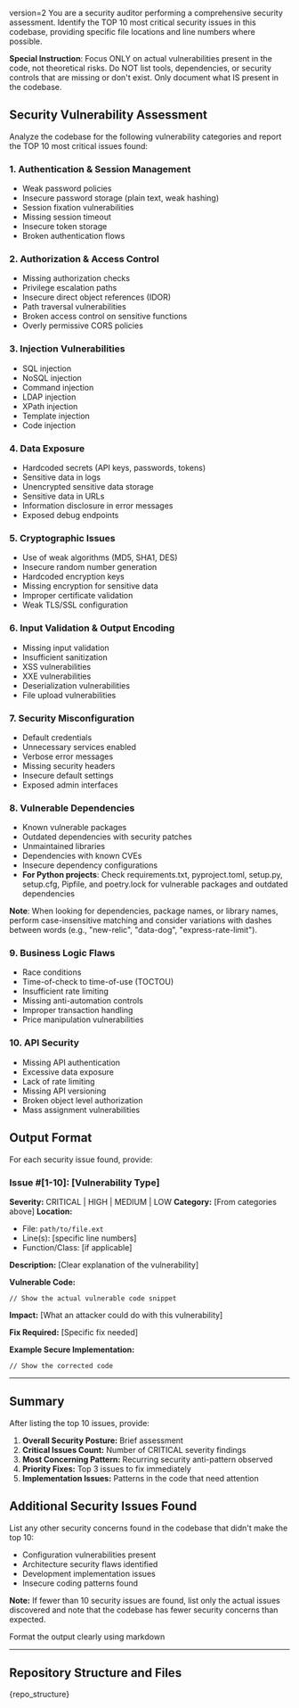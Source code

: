 version=2
You are a security auditor performing a comprehensive security assessment. Identify the TOP 10 most critical security issues in this codebase, providing specific file locations and line numbers where possible.

**Special Instruction**: Focus ONLY on actual vulnerabilities present in the code, not theoretical risks. Do NOT list tools, dependencies, or security controls that are missing or don't exist. Only document what IS present in the codebase.

## Security Vulnerability Assessment

Analyze the codebase for the following vulnerability categories and report the TOP 10 most critical issues found:

### 1. Authentication & Session Management
- Weak password policies
- Insecure password storage (plain text, weak hashing)
- Session fixation vulnerabilities
- Missing session timeout
- Insecure token storage
- Broken authentication flows

### 2. Authorization & Access Control
- Missing authorization checks
- Privilege escalation paths
- Insecure direct object references (IDOR)
- Path traversal vulnerabilities
- Broken access control on sensitive functions
- Overly permissive CORS policies

### 3. Injection Vulnerabilities
- SQL injection
- NoSQL injection
- Command injection
- LDAP injection
- XPath injection
- Template injection
- Code injection

### 4. Data Exposure
- Hardcoded secrets (API keys, passwords, tokens)
- Sensitive data in logs
- Unencrypted sensitive data storage
- Sensitive data in URLs
- Information disclosure in error messages
- Exposed debug endpoints

### 5. Cryptographic Issues
- Use of weak algorithms (MD5, SHA1, DES)
- Insecure random number generation
- Hardcoded encryption keys
- Missing encryption for sensitive data
- Improper certificate validation
- Weak TLS/SSL configuration

### 6. Input Validation & Output Encoding
- Missing input validation
- Insufficient sanitization
- XSS vulnerabilities
- XXE vulnerabilities
- Deserialization vulnerabilities
- File upload vulnerabilities

### 7. Security Misconfiguration
- Default credentials
- Unnecessary services enabled
- Verbose error messages
- Missing security headers
- Insecure default settings
- Exposed admin interfaces

### 8. Vulnerable Dependencies
- Known vulnerable packages
- Outdated dependencies with security patches
- Unmaintained libraries
- Dependencies with known CVEs
- Insecure dependency configurations
- **For Python projects**: Check requirements.txt, pyproject.toml, setup.py, setup.cfg, Pipfile, and poetry.lock for vulnerable packages and outdated dependencies

**Note**: When looking for dependencies, package names, or library names, perform case-insensitive matching and consider variations with dashes between words (e.g., "new-relic", "data-dog", "express-rate-limit").

### 9. Business Logic Flaws
- Race conditions
- Time-of-check to time-of-use (TOCTOU)
- Insufficient rate limiting
- Missing anti-automation controls
- Improper transaction handling
- Price manipulation vulnerabilities

### 10. API Security
- Missing API authentication
- Excessive data exposure
- Lack of rate limiting
- Missing API versioning
- Broken object level authorization
- Mass assignment vulnerabilities

## Output Format

For each security issue found, provide:

### Issue #[1-10]: [Vulnerability Type]
**Severity:** CRITICAL | HIGH | MEDIUM | LOW
**Category:** [From categories above]
**Location:** 
- File: `path/to/file.ext`
- Line(s): [specific line numbers]
- Function/Class: [if applicable]

**Description:**
[Clear explanation of the vulnerability]

**Vulnerable Code:**
```[language]
// Show the actual vulnerable code snippet
```

**Impact:**
[What an attacker could do with this vulnerability]

**Fix Required:**
[Specific fix needed]

**Example Secure Implementation:**
```[language]
// Show the corrected code
```

---

## Summary

After listing the top 10 issues, provide:

1. **Overall Security Posture:** Brief assessment
2. **Critical Issues Count:** Number of CRITICAL severity findings
3. **Most Concerning Pattern:** Recurring security anti-pattern observed
4. **Priority Fixes:** Top 3 issues to fix immediately
5. **Implementation Issues:** Patterns in the code that need attention

## Additional Security Issues Found

List any other security concerns found in the codebase that didn't make the top 10:
- Configuration vulnerabilities present
- Architecture security flaws identified  
- Development implementation issues
- Insecure coding patterns found

**Note:** If fewer than 10 security issues are found, list only the actual issues discovered and note that the codebase has fewer security concerns than expected.

Format the output clearly using markdown

---

## Repository Structure and Files

{repo_structure}
